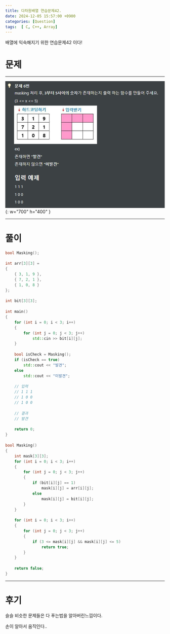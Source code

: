 ```yaml
---
title: 다차원배열 연습문제42.
date: 2024-12-05 15:57:00 +0900
categories: [Question]  
tags:  [ C, C++, Array]
---
```


배열에 익숙해지기 위한 연습문제42 이다!

# 문제   
---------------------------------------
![Desktop View](/assets/img/Array41.png){: w="700" h="400" }

---------------------------------------

# 풀이

```c++
bool Masking();

int arr[3][3] =
{
    { 3, 1, 9 },
    { 7, 2, 1 },
    { 1, 0, 8 }
};

int bit[3][3];

int main()
{
    for (int i = 0; i < 3; i++)
    {
        for (int j = 0; j < 3; j++)
            std::cin >> bit[i][j];
    }

    bool isCheck = Masking();
    if (isCheck == true)
        std::cout << "발견";
    else
        std::cout << "미발견";
    
    // 입력
    // 1 1 1
    // 1 0 0
    // 1 0 0

    // 결과
    // 발견

    return 0;
}

bool Masking()
{
    int mask[3][3];
    for (int i = 0; i < 3; i++)
    {
        for (int j = 0; j < 3; j++)
        {
            if (bit[i][j] == 1)
                mask[i][j] = arr[i][j];
            else
                mask[i][j] = bit[i][j];
        }
    }
    
    for (int i = 0; i < 3; i++)
    {
        for (int j = 0; j < 3; j++)
        {
            if (3 <= mask[i][j] && mask[i][j] <= 5)
                return true;
        }
    }
    
    return false;
}
```
---------------------------------------

# 후기

슬슬 비슷한 문제들은 다 푸는법을 알아버린느낌이다.

손이 알아서 움직인다..
